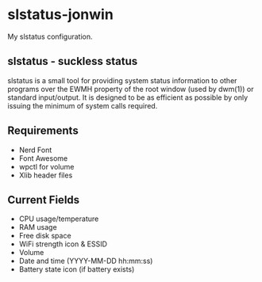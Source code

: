 # slstatus-jonwin

My slstatus configuration.

## slstatus - suckless status

slstatus is a small tool for providing system status information to other
programs over the EWMH property of the root window (used by dwm(1)) or
standard input/output. It is designed to be as efficient as possible by
only issuing the minimum of system calls required.

## Requirements

- Nerd Font
- Font Awesome
- wpctl for volume
- Xlib header files

## Current Fields

- CPU usage/temperature
- RAM usage
- Free disk space
- WiFi strength icon & ESSID
- Volume
- Date and time (YYYY-MM-DD hh:mm:ss)
- Battery state icon (if battery exists)
